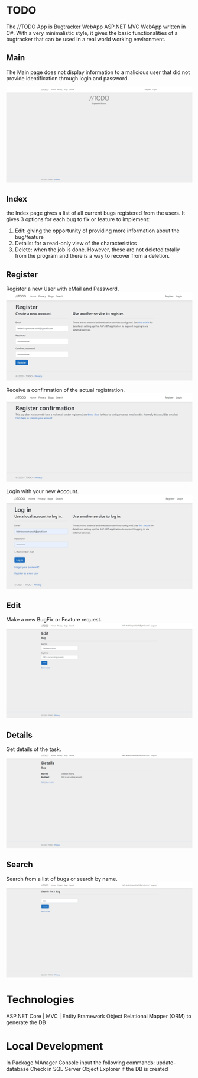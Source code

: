 # TODO

The //TODO App is Bugtracker WebApp ASP.NET MVC WebApp written in C#.
With a very minimalistic style, it gives the basic functionalities of a bugtracker that can be used in a real world working environment.

## Main

The Main page does not display information to a malicious user that did not provide identification through login and password.

![Main](https://github.com/federicopessina/TODO/blob/master/Screenshots/TODOBugtracker%20MainPage.jpeg)

## Index

the Index page gives a list of all current bugs registered from the users. 
It gives 3 options for each bug to fix or feature to implement:
1) Edit: giving the opportunity of providing more information about the bug/feature
2) Details: for a read-only view of the characteristics
3) Delete: when the job is done. However, these are not deleted totally from the program and there is a way to recover from a deletion.

## Register

Register a new User with eMail and Password.
![20RegisterNewAccountPage](https://github.com/federicopessina/TODO/blob/master/Screenshots/TODOBugtracker%20RegisterNewAccountPage.jpeg)

Receive a confirmation of the actual registration.
![RegisterConfirmationPage](https://github.com/federicopessina/TODO/blob/master/Screenshots/TODOBugtracker%20RegisterConfirmationPage.jpeg)

Login with your new Account.
![LoginPage](https://github.com/federicopessina/TODO/blob/master/Screenshots/TODOBugtracker%20LoginPage.jpeg)

## Edit

Make a new BugFix or Feature request.
![Edit](https://github.com/federicopessina/TODO/blob/master/Screenshots/TODOBugtracker%20EditPage.jpeg)

## Details

Get details of the task.
![Details](https://github.com/federicopessina/TODO/blob/master/Screenshots/TODOBugrtracker%20DetailsPage.jpeg)

## Search

Search from a list of bugs or search by name.
![Search](https://github.com/federicopessina/TODO/blob/master/Screenshots/TODOBugtracker%20SearchPage.jpeg)


# Technologies

ASP.NET Core | MVC | Entity Framework Object Relational Mapper (ORM) to generate the DB

# Local Development
In Package MAnager Console input the following commands:
	update-database
	Check in SQL Server Object Explorer if the DB is created
	

